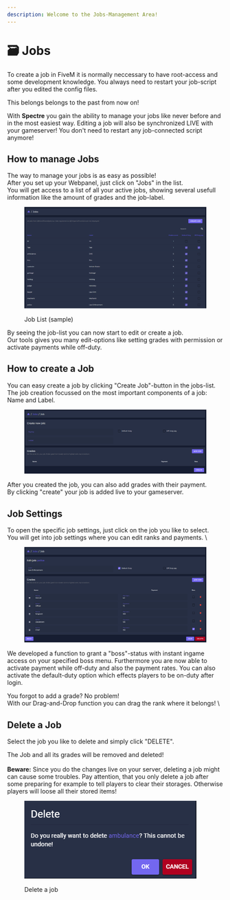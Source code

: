 ```yaml
---
description: Welcome to the Jobs-Management Area!
---
```


# 🗃 Jobs

To create a job in FiveM it is normally neccessary to have root-access and some development knowledge. You always need to restart your job-script after you edited the config files.

This belongs belongs to the past from now on!

With **Spectre** you gain the ability to manage your jobs like never before and in the most easiest way. Editing a job will also be synchronized LIVE with your gameserver! You don't need to restart any job-connected script anymore!

## How to manage Jobs

The way to manage your jobs is as easy as possible!\
After you set up your Webpanel, just click on "Jobs" in the list.\
You will get access to a list of all your active jobs, showing several usefull information like the amount of grades and the job-label.

<figure><img src="../.gitbook/assets/jobs.PNG" alt=""><figcaption><p>Job List (sample)</p></figcaption></figure>

By seeing the job-list you can now start to edit or create a job.\
Our tools gives you many edit-options like setting grades with permission or activate payments while off-duty.

## How to create a Job

You can easy create a job by clicking "Create Job"-button in the jobs-list.\
The job creation focussed on the most important components of a job: Name and Label.

<figure><img src="../.gitbook/assets/createjob.PNG" alt=""><figcaption></figcaption></figure>

After you created the job, you can also add grades with their payment. \
By clicking "create" your job is added live to your gameserver.

## Job Settings

To open the specific job settings, just click on the job you like to select.\
You will get into job settings where you can edit ranks and payments. \


<figure><img src="../.gitbook/assets/managejobs (1).PNG" alt=""><figcaption></figcaption></figure>

We developed a function to grant a "boss"-status with instant ingame access on your specified boss menu. Furthermore you are now able to activate payment while off-duty and also the payment rates. You can also activate the default-duty option which effects players to be on-duty after login.&#x20;

You forgot to add a grade? No problem!\
With our Drag-and-Drop function you can drag the rank where it belongs! \


## Delete a Job

Select the job you like to delete and simply click "DELETE".

The Job and all its grades will be removed and deleted!\
\
**Beware:** Since you do the changes live on your server, deleting a job might can cause some troubles. Pay attention, that you only delete a job after some preparing for example to tell players to clear their storages. Otherwise players will loose all their stored items!

<figure><img src="../.gitbook/assets/delete.PNG" alt=""><figcaption><p>Delete a job</p></figcaption></figure>
